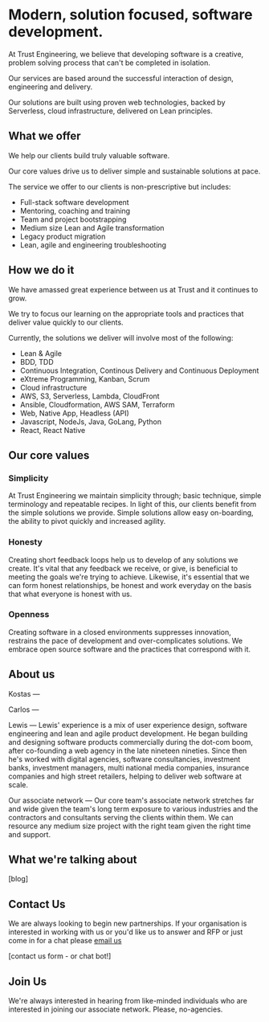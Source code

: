 
# Modern, solution focused, software development.

At Trust Engineering, we believe that developing software is a creative, problem solving process that can't be completed in isolation. 

Our services are based around the successful interaction of design, engineering and delivery. 

Our solutions are built using proven web technologies, backed by Serverless, cloud infrastructure, delivered on Lean principles. 


## What we offer

We help our clients build truly valuable software.  

Our core values drive us to deliver simple and sustainable solutions at pace. 

The service we offer to our clients is non-prescriptive but includes:
- Full-stack software development
- Mentoring, coaching and training
- Team and project bootstrapping
- Medium size Lean and Agile transformation
- Legacy product migration
- Lean, agile and engineering troubleshooting

## How we do it

We have amassed great experience between us at Trust and it continues to grow. 

We try to focus our learning on the appropriate tools and practices that deliver value quickly to our clients. 

Currently, the solutions we deliver will involve most of the following:

- Lean & Agile
- BDD, TDD
- Continuous Integration, Continous Delivery and Continuous Deployment
- eXtreme Programming, Kanban, Scrum
- Cloud infrastructure
- AWS, S3, Serverless, Lambda,  CloudFront
- Ansible, Cloudformation, AWS SAM, Terraform
- Web, Native App, Headless (API)
- Javascript, NodeJs, Java, GoLang, Python 
- React, React Native 
 
## Our core values

### Simplicity

At Trust Engineering we maintain simplicity through; basic technique, simple terminology and repeatable recipes. In light of this, our clients benefit from the simple solutions we provide. Simple solutions allow easy on-boarding, the ability to pivot quickly and increased agility.  

### Honesty

Creating short feedback loops help us to develop of any solutions we create. It's vital that any feedback we receive, or give, is beneficial to meeting the goals we're trying to achieve. Likewise, it's essential that we can form honest relationships, be honest and work everyday on the basis that what everyone is honest with us.   

### Openness

Creating software in a closed environments suppresses innovation, restrains the pace of development and over-complicates solutions. We embrace open source software and the practices that correspond with it.   


## About us

Kostas
—

Carlos
—

Lewis
—
Lewis' experience is a mix of user experience design, software engineering and lean and agile product development. 
He began building and designing software products commercially during the dot-com boom, after co-founding a web agency in the late nineteen nineties. Since then he's worked with digital agencies, software consultancies, investment banks, investment managers, multi national media companies, insurance companies and high street retailers, helping to deliver web software at scale.

Our associate network
—
Our core team's associate network stretches far and wide given the team's long term exposure to various industries and the contractors and consultants serving the clients within them. 
We can resource any medium size project with the right team given the right time and support.  

## What we're talking about 
[blog]

## Contact Us
We are always looking to begin new partnerships. If your organisation is interested in working with us or you'd like us to answer and RFP or just come in for a chat please [email us](mailto:info@trustengineering.io)

[contact us form - or chat bot!]

## Join Us
We're always interested in hearing from like-minded individuals who are interested in joining our associate network. Please, no-agencies. 
